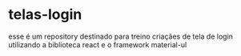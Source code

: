 # telas-login
esse é um repository destinado para treino criaçães de tela de login utilizando  a biblioteca react e o framework material-ul
